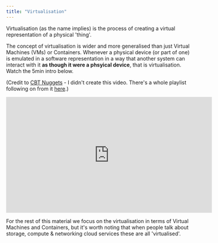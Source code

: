 ```yaml
---
title: "Virtualisation"
---
```


Virtualisation (as the name implies) is the process of creating a virtual representation of a physical 'thing'.

The concept of virtualisation is wider and more generalised than just Virtual Machines (VMs) or Containers. Whenever a physical device (or part of one) is emulated in a software representation in a way that another system can interact with it **as though it were a phsyical device**, that is virtualisation. Watch the 5min intro below.

(Credit to [CBT Nuggets](https://www.youtube.com/channel/UClIFqsmxnwVNNlsvjH1D1Aw) - I didn't create this video. There's a whole playlist following on from it [here](https://www.youtube.com/redirect?event=video_description&redir_token=QUFFLUhqbVozRlNUbzNOOVNLWnJRUVA1ZGp4WnV2QUhZd3xBQ3Jtc0tsaHZva2E0VHM4ZGkzR25rOWRXUEJUenhNS25GNkVvNExQQ2ZrOERrUHI2eFpfaTV3NkJqM29abmpuVGFPLTdQY3RUaE13SXc5TnQxWm9FZFdYOGRQOFBGeUZGOWM2SUZXT2ozZTJwU1I3bGt3Y01uOA&q=https%3A%2F%2Fcbt.gg%2F2M8V2m2).)

<iframe width="560" height="315" src="https://www.youtube.com/embed/biO_TV7k1cU" frameborder="0" allow="accelerometer; autoplay; encrypted-media; gyroscope; picture-in-picture" allowfullscreen></iframe>

For the rest of this material we focus on the virtualisation in terms of Virtual Machines and Containers, but it's worth noting that when people talk about storage, compute & networking cloud services these are all 'virtualised'.
